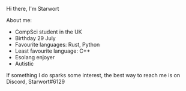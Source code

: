 Hi there, I'm Starwort

About me:

- CompSci student in the UK
- Birthday 29 July
- Favourite languages: Rust, Python
- Least favourite language: C++
- Esolang enjoyer
- Autistic

If something I do sparks some interest, the best way to reach me is on Discord, Starwort#6129

<!--
**Starwort/Starwort** is a ✨ _special_ ✨ repository because its `README.md` (this file) appears on your GitHub profile.

Here are some ideas to get you started:

- 🔭 I’m currently working on ...
- 🌱 I’m currently learning ...
- 👯 I’m looking to collaborate on ...
- 🤔 I’m looking for help with ...
- 💬 Ask me about ...
- 📫 How to reach me: ...
- 😄 Pronouns: ...
- ⚡ Fun fact: ...
-->
